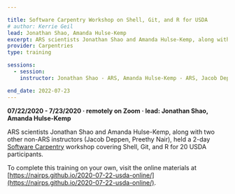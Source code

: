 ```yaml
---

title: Software Carpentry Workshop on Shell, Git, and R for USDA
# author: Kerrie Geil
lead: Jonathan Shao, Amanda Hulse-Kemp
excerpt: ARS scientists Jonathan Shao and Amanda Hulse-Kemp, along with two other non-ARS instructors (Jacob Deppen, Preethy Nair), held a 2-day Software Carpentry workshop covering Shell, Git, and R for 20 USDA participants.
provider: Carpentries
type: training

sessions:
  - session: 
    instructor: Jonathan Shao - ARS, Amanda Hulse-Kemp - ARS, Jacob Deppen, and Preethy Nair

end_date: 2022-07-23
---
```


**07/22/2020 - 7/23/2020  &middot;   remotely on Zoom   &middot;   lead: Jonathan Shao, Amanda Hulse-Kemp**   

ARS scientists Jonathan Shao and Amanda Hulse-Kemp, along with two other non-ARS instructors (Jacob Deppen, Preethy Nair), held a 2-day [Software Carpentry](https://carpentries.org/) workshop covering Shell, Git, and R for 20 USDA participants.

To complete this training on your own, visit the online materials at [https://nairps.github.io/2020-07-22-usda-online/](https://nairps.github.io/2020-07-22-usda-online/).
